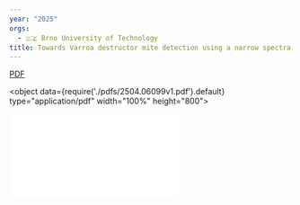 ```yaml
---
year: "2025"
orgs:
  - 🇨🇿 Brno University of Technology
title: Towards Varroa destructor mite detection using a narrow spectra illumination
---
```


[PDF](./pdfs/2504.06099v1.pdf)

<object data={require('./pdfs/2504.06099v1.pdf').default} type="application/pdf" width="100%" height="800"></object>

![](./pdfs/2504.06099v1.pdf)